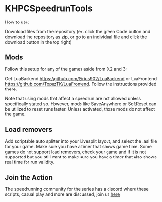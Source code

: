 # KHPCSpeedrunTools

How to use:

Download files from the repository (ex. click the green Code button and download the repository as zip, or go to an individual file and click the download button in the top right)

## Mods
Follow this setup for any of the games aside from 0.2 and 3:

Get LuaBackend https://github.com/Sirius902/LuaBackend or LuaFrontend https://github.com/TopazTK/LuaFrontend. Follow the instructions provided there.

Note that using mods that affect a speedrun are not allowed unless specifically stated so. However, mods like SaveAnywhere or SoftReset can be utilized to reset runs faster. Unless activated, those mods do not affect the game.

## Load removers
Add scriptable auto splitter into your Livesplit layout, and select the .asl file for your game. Make sure you have a timer that shows game time. Some games do not support load removers, check your game and if it is not supported but you still want to make sure you have a timer that also shows real time for run validity.


## Join the Action
The speedrunning community for the series has a discord where these scripts, casual play and more are discussed, join us [here](https://discord.gg/5GjHsyQT8R) 
